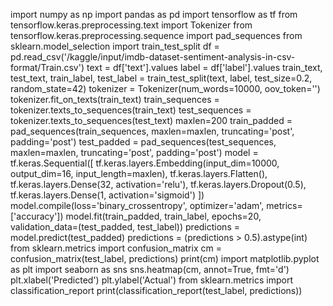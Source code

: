import numpy as np
import pandas as pd
import tensorflow as tf
from tensorflow.keras.preprocessing.text import Tokenizer
from tensorflow.keras.preprocessing.sequence import pad_sequences
from sklearn.model_selection import train_test_split
df = pd.read_csv('/kaggle/input/imdb-dataset-sentiment-analysis-in-csv-format/Train.csv')
text = df['text'].values
label = df['label'].values
train_text, test_text, train_label, test_label = train_test_split(text, label, test_size=0.2, random_state=42)
tokenizer = Tokenizer(num_words=10000, oov_token='<OOV>')
tokenizer.fit_on_texts(train_text)
train_sequences = tokenizer.texts_to_sequences(train_text)
test_sequences = tokenizer.texts_to_sequences(test_text)
maxlen=200
train_padded = pad_sequences(train_sequences, maxlen=maxlen, truncating='post', padding='post')
test_padded = pad_sequences(test_sequences, maxlen=maxlen, truncating='post', padding='post')
model = tf.keras.Sequential([
    tf.keras.layers.Embedding(input_dim=10000, output_dim=16, input_length=maxlen),
    tf.keras.layers.Flatten(),
    tf.keras.layers.Dense(32, activation='relu'),
    tf.keras.layers.Dropout(0.5),
    tf.keras.layers.Dense(1, activation='sigmoid')
])
model.compile(loss='binary_crossentropy', optimizer='adam', metrics=['accuracy'])
model.fit(train_padded, train_label, epochs=20, validation_data=(test_padded, test_label))
predictions = model.predict(test_padded)
predictions = (predictions > 0.5).astype(int)
from sklearn.metrics import confusion_matrix
cm = confusion_matrix(test_label, predictions)
print(cm)
import matplotlib.pyplot as plt
import seaborn as sns
sns.heatmap(cm, annot=True, fmt='d')
plt.xlabel('Predicted')
plt.ylabel('Actual')
from sklearn.metrics import classification_report
print(classification_report(test_label, predictions))






